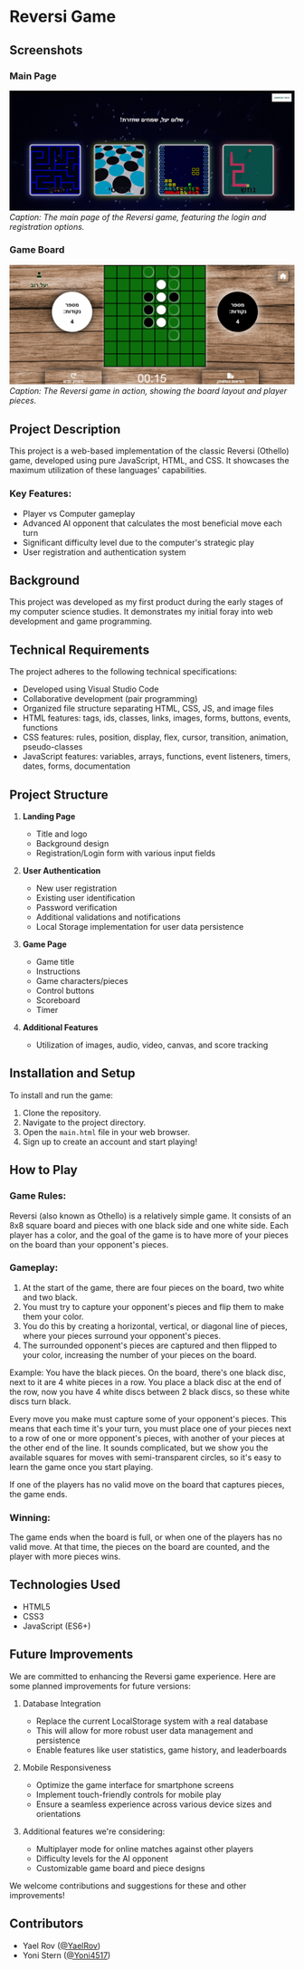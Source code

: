 # Reversi Game

## Screenshots

### Main Page
![Main Page](images/screenshot_main.png)
*Caption: The main page of the Reversi game, featuring the login and registration options.*

### Game Board
![Game Board](images/screenshot_game.png)
*Caption: The Reversi game in action, showing the board layout and player pieces.*

## Project Description

This project is a web-based implementation of the classic Reversi (Othello) game, developed using pure JavaScript, HTML, and CSS. It showcases the maximum utilization of these languages' capabilities.

### Key Features:
- Player vs Computer gameplay
- Advanced AI opponent that calculates the most beneficial move each turn
- Significant difficulty level due to the computer's strategic play
- User registration and authentication system

## Background

This project was developed as my first product during the early stages of my computer science studies. It demonstrates my initial foray into web development and game programming.

## Technical Requirements

The project adheres to the following technical specifications:

- Developed using Visual Studio Code
- Collaborative development (pair programming)
- Organized file structure separating HTML, CSS, JS, and image files
- HTML features: tags, ids, classes, links, images, forms, buttons, events, functions
- CSS features: rules, position, display, flex, cursor, transition, animation, pseudo-classes
- JavaScript features: variables, arrays, functions, event listeners, timers, dates, forms, documentation

## Project Structure

1. **Landing Page**
   - Title and logo
   - Background design
   - Registration/Login form with various input fields

2. **User Authentication**
   - New user registration
   - Existing user identification
   - Password verification
   - Additional validations and notifications
   - Local Storage implementation for user data persistence

3. **Game Page**
   - Game title
   - Instructions
   - Game characters/pieces
   - Control buttons
   - Scoreboard
   - Timer

4. **Additional Features**
   - Utilization of images, audio, video, canvas, and score tracking

## Installation and Setup

To install and run the game:

1. Clone the repository.
2. Navigate to the project directory.
3. Open the `main.html` file in your web browser.
4. Sign up to create an account and start playing!

## How to Play

### Game Rules:

Reversi (also known as Othello) is a relatively simple game. It consists of an 8x8 square board and pieces with one black side and one white side. Each player has a color, and the goal of the game is to have more of your pieces on the board than your opponent's pieces.

### Gameplay:

1. At the start of the game, there are four pieces on the board, two white and two black.
2. You must try to capture your opponent's pieces and flip them to make them your color.
3. You do this by creating a horizontal, vertical, or diagonal line of pieces, where your pieces surround your opponent's pieces.
4. The surrounded opponent's pieces are captured and then flipped to your color, increasing the number of your pieces on the board.

Example: You have the black pieces. On the board, there's one black disc, next to it are 4 white pieces in a row. You place a black disc at the end of the row, now you have 4 white discs between 2 black discs, so these white discs turn black.

Every move you make must capture some of your opponent's pieces. This means that each time it's your turn, you must place one of your pieces next to a row of one or more opponent's pieces, with another of your pieces at the other end of the line. It sounds complicated, but we show you the available squares for moves with semi-transparent circles, so it's easy to learn the game once you start playing.

If one of the players has no valid move on the board that captures pieces, the game ends.

### Winning:

The game ends when the board is full, or when one of the players has no valid move. At that time, the pieces on the board are counted, and the player with more pieces wins.

## Technologies Used

- HTML5
- CSS3
- JavaScript (ES6+)

## Future Improvements

We are committed to enhancing the Reversi game experience. Here are some planned improvements for future versions:

1. Database Integration
   - Replace the current LocalStorage system with a real database
   - This will allow for more robust user data management and persistence
   - Enable features like user statistics, game history, and leaderboards

2. Mobile Responsiveness
   - Optimize the game interface for smartphone screens
   - Implement touch-friendly controls for mobile play
   - Ensure a seamless experience across various device sizes and orientations

3. Additional features we're considering:
   - Multiplayer mode for online matches against other players
   - Difficulty levels for the AI opponent
   - Customizable game board and piece designs

We welcome contributions and suggestions for these and other improvements!

## Contributors

- Yael Rov ([@YaelRov](https://github.com/YaelRov))
- Yoni Stern ([@Yoni4517](https://github.com/Yoni4517))

